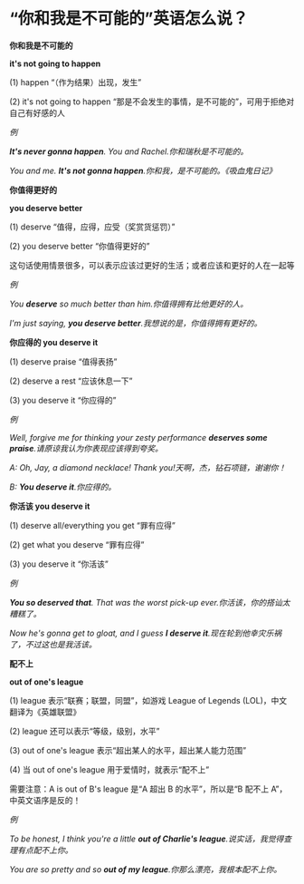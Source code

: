 # “你和我是不可能的”英语怎么说？

**你和我是不可能的**

**it's not going to happen**

(1) happen “（作为结果）出现，发生”

(2) it's not going to happen “那是不会发生的事情，是不可能的”，可用于拒绝对自己有好感的人

_例_

_**It's never gonna happen**. You and Rachel.你和瑞秋是不可能的。_

_You and me. **It's not gonna happen**.你和我，是不可能的。《吸血鬼日记》_

**你值得更好的**

**you deserve better**

(1) deserve “值得，应得，应受（奖赏货惩罚）”

(2) you deserve better “你值得更好的”

这句话使用情景很多，可以表示应该过更好的生活；或者应该和更好的人在一起等

_例_

_You **deserve** so much better than him.你值得拥有比他更好的人。_

_I'm just saying, **you deserve better**.我想说的是，你值得拥有更好的。_

**你应得的 you deserve it**

(1) deserve praise “值得表扬”

(2) deserve a rest “应该休息一下”

(3) you deserve it “你应得的”

_例_

_Well, forgive me for thinking your zesty performance **deserves some praise**.请原谅我认为你表现应该得到夸奖。_

_A: Oh, Jay, a diamond necklace! Thank you!天啊，杰，钻石项链，谢谢你！_

_B: **You deserve it**.你应得的。_

**你活该 you deserve it**

(1) deserve all/everything you get “罪有应得”

(2) get what you deserve “罪有应得”

(3) you deserve it “你活该”

_例_

_**You so deserved that**. That was the worst pick-up ever.你活该，你的搭讪太糟糕了。_

_Now he's gonna get to gloat, and I guess **I deserve it**.现在轮到他幸灾乐祸了，不过这也是我活该。_

**配不上**

**out of one's league**

(1) league 表示“联赛；联盟，同盟”，如游戏 League of Legends (LOL)，中文翻译为《英雄联盟》

(2) league 还可以表示“等级，级别，水平”

(3) out of one's league 表示“超出某人的水平，超出某人能力范围”

(4) 当 out of one's league 用于爱情时，就表示“配不上”

需要注意：A is out of B's league 是“A 超出 B 的水平”，所以是“B 配不上 A”，中英文语序是反的！

_例_

_To be honest, I think you're a little **out of Charlie's league**.说实话，我觉得查理有点配不上你。_

_You are so pretty and so **out of my league**.你那么漂亮，我根本配不上你。_
